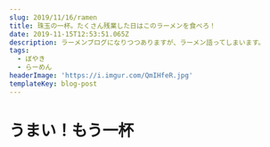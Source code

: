 ```yaml
---
slug: 2019/11/16/ramen
title: 珠玉の一杯。たくさん残業した日はこのラーメンを食べろ！
date: 2019-11-15T12:53:51.065Z
description: ラーメンブログになりつつありますが、ラーメン語ってしまいます。
tags:
  - ぼやき
  - らーめん
headerImage: 'https://i.imgur.com/QmIHfeR.jpg'
templateKey: blog-post
---
```

# うまい！もう一杯
